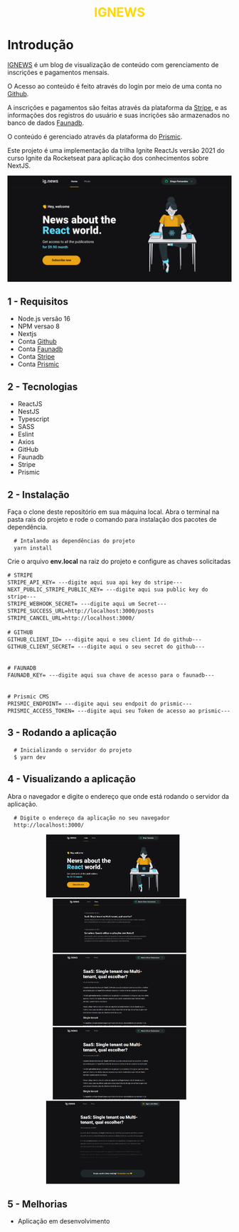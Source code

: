 <h1 style="color: #FFD700" align="center">IGNEWS</h1>

# Introdução

[IGNEWS](https://github.com/marciovz/ignews/) é um blog de visualização de conteúdo com gerenciamento de inscrições e pagamentos mensais.

O Acesso ao conteúdo é feito através do login por meio de uma conta no [Github](https://github.com/).

A inscrições e pagamentos são feitas através da plataforma da [Stripe](https://stripe.com/), e as informações dos registros do usuário e suas incrições são armazenados no banco de dados [Faunadb](https://fauna.com/).

O conteúdo é gerenciado através da plataforma do [Prismic](https://prismic.io/).

Este projeto é uma implementação da trilha Ignite ReactJs versão 2021 do curso Ignite da Rocketseat para aplicação dos conhecimentos sobre NextJS.

<div align="center">
  <img src="https://raw.githubusercontent.com/marciovz/ignews/main/assets/ignews-home.png" width="600" alt="Ignews home" />
</div>

## 1 - Requisitos

- Node.js versão 16
- NPM versao 8
- Nextjs
- Conta [Github](https://github.com/)
- Conta [Faunadb](https://fauna.com/)
- Conta [Stripe](https://stripe.com/)
- Conta [Prismic](https://prismic.io/)

## 2 - Tecnologias

- ReactJS
- NestJS
- Typescript
- SASS
- Eslint
- Axios
- GitHub
- Faunadb
- Stripe
- Prismic

## 2 - Instalação

Faça o clone deste repositório em sua máquina local.
Abra o terminal na pasta rais do projeto e rode o comando para instalação dos pacotes de dependência.

```shell
  # Intalando as dependências do projeto
  yarn install
```

Crie o arquivo <strong>env.local</strong> na raiz do projeto e configure as chaves solicitadas

```
# STRIPE
STRIPE_API_KEY= ---digite aqui sua api key do stripe---
NEXT_PUBLIC_STRIPE_PUBLIC_KEY= ---digite aqui sua public key do stripe---
STRIPE_WEBHOOK_SECRET= ---digite aqui um Secret---
STRIPE_SUCCESS_URL=http://localhost:3000/posts
STRIPE_CANCEL_URL=http://localhost:3000/

# GITHUB
GITHUB_CLIENT_ID= ---digite aqui o seu client Id do github---
GITHUB_CLIENT_SECRET= ---digite aqui o seu secret do github---


# FAUNADB
FAUNADB_KEY= ---digite aqui sua chave de acesso para o faunadb---


# Prismic CMS
PRISMIC_ENDPOINT= ---digite aqui seu endpoit do prismic---
PRISMIC_ACCESS_TOKEN= ---digite aqui seu Token de acesso ao prismic---

```

## 3 - Rodando a aplicação

```shell
  # Inicializando o servidor do projeto
  $ yarn dev
```

## 4 - Visualizando a aplicação

Abra o navegador e digite o endereço que onde está rodando o servidor da aplicação.

```shell
  # Digite o endereço da aplicação no seu navegador
  http://localhost:3000/

```

<div align="center" >
    <img src="https://raw.githubusercontent.com/marciovz/ignews/main/assets/ignews-home.png" width="300" alt="Ignews home" style="margin-right: 30px" />
    <img src="https://raw.githubusercontent.com/marciovz/ignews/main/assets/ignews-post-list.png" width="300" alt="Ignews Post List" />
    <img src="https://raw.githubusercontent.com/marciovz/ignews/main/assets/ignews-post-logged.png" width="300" alt="Ignews post logged" />
</div>

<div align="center" >
    <img src="https://raw.githubusercontent.com/marciovz/ignews/main/assets/ignews-post-logged.png" width="300" alt="Ignews home" />
    <img src="https://raw.githubusercontent.com/marciovz/ignews/main/assets/ignews-post-preview.png" width="300" alt="Ignews post preview" style="margin-right: 30px" />
</div>

## 5 - Melhorias

- Aplicação em desenvolvimento

